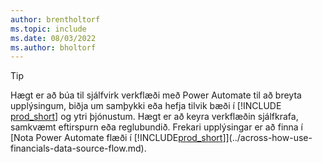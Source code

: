 ```yaml
---
author: brentholtorf
ms.topic: include
ms.date: 08/03/2022
ms.author: bholtorf
---
```

> [!TIP]
> Hægt er að búa til sjálfvirk verkflæði með Power Automate til að breyta upplýsingum, biðja um samþykki eða hefja tilvik bæði í [!INCLUDE [prod_short](prod_short.md)] og ytri þjónustum. Hægt er að keyra verkflæðin sjálfkrafa, samkvæmt eftirspurn eða reglubundið. Frekari upplýsingar er að finna í [Nota Power Automate flæði í [!INCLUDE[prod_short](includes/prod_short.md)]](../across-how-use-financials-data-source-flow.md).

